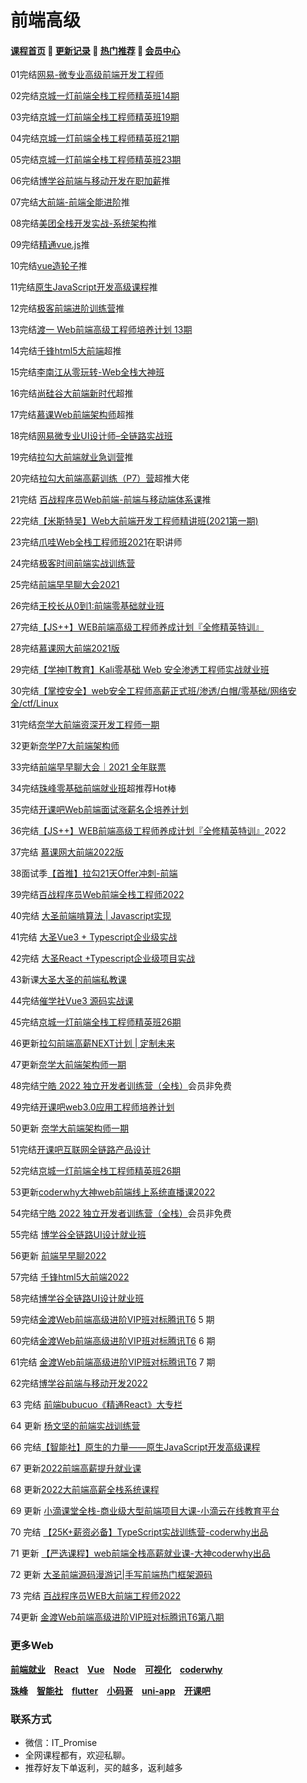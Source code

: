# 前端高级

#### [**课程首页**](../../README.md) 💖 [**更新记录**](./gxjl.md) 💖 [**热门推荐**](./rmtj.md) 💖 [**会员中心**](./vip.md)

01完结[网易-微专业高级前端开发工程师](https://mooc.study.163.com/smartSpec/detail/1202816603.htm)

02完结[京城一灯前端全栈工程师精英班14期](https://ke.qq.com/course/1647350)

03完结[京城一灯前端全栈工程师精英班19期](https://ke.qq.com/course/1647350)

04完结[京城一灯前端全栈工程师精英班21期](https://ke.qq.com/course/1647350)

05完结[京城一灯前端全栈工程师精英班23期](https://ke.qq.com/course/1647350)

06完结[博学谷前端与移动开发在职加薪](https://www.boxuegu.com/course/detail-1132.html)推

07完结[大前端-前端全能进阶](https://class.imooc.com/sale/webfullstack)推

08完结[美团全栈开发实战-系统架构](https://ke.qq.com/course/443389)推

09完结[精通vue.js](https://ke.qq.com/course/package/22471)推

10完结[vue造轮子](https://xiedaimala.com/courses/6d63da67-6eea-4711-aeb4-0c3a949341dc/random/7c701b9ebc#/common)推

11完结[原生JavaScript开发高级课程](https://ke.qq.com/course/431292)推

12完结[极客前端进阶训练营](https://u.geekbang.org/subject/fe/100044701)推

13完结[渡一 Web前端高级工程师培养计划 13期](https://ke.qq.com/course/421612)

14完结[千锋html5大前端](http://wap.mobiletrain.org/dg/h5.html)超推

15完结[李南江从零玩转-Web全栈大神班](https://www.it666.com/classroom/2/introduction)

16完结[尚硅谷大前端新时代](http://www.atguigu.com/web/)超推

17完结[慕课Web前端架构师](https://class.imooc.com/sale/fearchitect)超推

18完结[网易微专业UI设计师–全链路实战班](https://study.163.com/course/introduction/1210803856.htm)

19完结[拉勾大前端就业急训营](https://kaiwu.lagou.com/fe_essential.html)推

20完结[拉勾大前端高薪训练（P7）营](https://kaiwu.lagou.com/fe_enhancement.html)超推大佬

21完结 [百战程序员Web前端-前端与移动端体系课](http://www.itbaizhan.cn/course/web)推

22完结[【米斯特吴】Web大前端开发工程师精讲班(2021第一期)](https://ke.qq.com/course/3202425)

23完结[爪哇Web全栈工程师班2021](http://www.zhaowaedu.com/#/page3_1)在职讲师

24完结[极客时间前端实战训练营](https://u.geekbang.org/subject/fe2nd)

25完结[前端早早聊大会2021](https://www.yuque.com/zaotalk)

26完结[王校长从0到1:前端零基础就业班](https://m.lizhiweike.com/channel2/444543)

27完结[【JS++】WEB前端高级工程师养成计划『全修精英特训』](https://ke.qq.com/course/334138)

28完结[慕课网大前端2021版](https://class.imooc.com/sale/webfullstack2021)

29完结[【学神IT教育】Kali零基础 Web 安全渗透工程师实战就业班](https://ke.qq.com/course/3549960)

30完结[【掌控安全】web安全工程师高薪正式班/渗透/白帽/零基础/网络安全/ctf/Linux](https://ke.qq.com/course/3615140)

31完结[奈学大前端资深开发工程师一期](https://e.naixuejiaoyu.com/detail/term_6171706346c0f_Aycl0W/25)

32更新[奈学P7大前端架构师](https://www.naixuejiaoyu.com/courseDetail?id=689)

33完结[前端早早聊大会｜2021 全年联票](https://www.huodongxing.com/go/2021)

34完结[珠峰零基础前端就业班](http://www.zhufengpeixun.cn/customize/js/index.html)超推荐Hot棒

35完结[开课吧Web前端面试涨薪名企培养计划](https://wx.kaikeba.com/vipcourse/30a1geoc3o/uu0zwtbog7)

36完结[【JS++】WEB前端高级工程师养成计划『全修精英特训』](https://ke.qq.com/course/334138)2022

37完结 [慕课网大前端2022版](https://class.imooc.com/sale/webfullstack2021)

38面试季[【首推】拉勾21天Offer冲刺-前端](https://edu.lagou.com/kw/mocha/view/KYTXM0OJ)

39完结[百战程序员Web前端全栈工程师2022](https://www.itbaizhan.com/stages/id/16)

40完结 [大圣前端啃算法 | Javascript实现](https://appx496fyc38425.h5.xiaoeknow.com/v1/goods/goods_detail/p_6206077ee4b066e96084552a?type=3)

41完结 [大圣Vue3 + Typescript企业级实战](https://appx496fyc38425.h5.xiaoeknow.com/v1/goods/goods_detail/p_620608bce4b054255d9d01fb?type=3)

42完结 [大圣React +Typescript企业级项目实战](https://appx496fyc38425.h5.xiaoeknow.com/v1/goods/goods_detail/p_620608f0e4b066e9608455cf?type=3)

43新课[大圣大圣的前端私教课](https://appx496fyc38425.h5.xiaoeknow.com/v1/goods/goods_detail/p_62163938e4b066e960885cad?type=3&product_id=p_62163938e4b066e960885cad&channel_id=)

44完结[催学社Vue3 源码实战课](https://appewiejl9g3764.h5.xiaoeknow.com/v1/goods/goods_detail/p_61fb595ce4b0beaee4275e1e)

45完结[京城一灯前端全栈工程师精英班26期](https://ke.qq.com/course/1647350)

46更新[拉勾前端高薪NEXT计划 | 定制未来](https://edu.lagou.com/growth/sem/fe-next.html)

47更新[奈学大前端架构师一期](https://e.naixuejiaoyu.com/detail/term_619bc9f2b8cb7_bq1Ajj/25)

48完结[宁皓 2022 独立开发者训练营（全栈）](https://mp.weixin.qq.com/s/ZobRzRrY-ITPqGiWDRNImQ)会员非免费

49完结[开课吧web3.0应用工程师培养计划](https://wx.kaikeba.com/vipcourse/tye3hvurya/6o38qeuxe9)

50更新 [奈学大前端架构师一期](https://e.naixuejiaoyu.com/detail/term_619bc9f2b8cb7_bq1Ajj/25)

51完结[开课吧互联网全链路产品设计](https://www.kaikeba.com/course/vip/829)

52完结[京城一灯前端全栈工程师精英班26期](https://ke.qq.com/course/1647350)

53更新[coderwhy大神web前端线上系统直播课2022]()

54完结[宁皓 2022 独立开发者训练营（全栈）](https://mp.weixin.qq.com/s/ZobRzRrY-ITPqGiWDRNImQ)会员非免费

55完结 [博学谷全链路UI设计就业班](https://www.boxuegu.com/class/outline-3352.html)

56更新 [前端早早聊2022](https://www.yuque.com/zaotalk/posts)

57完结 [千锋html5大前端2022](http://www.mobiletrain.org/page/html5.html)

58完结[博学谷全链路UI设计就业班](https://www.boxuegu.com/class/outline-3352.html)

59完结[金渡Web前端高级进阶VIP班对标腾讯T6](https://ke.qq.com/course/461341) 5 期

60完结[金渡Web前端高级进阶VIP班对标腾讯T6](https://ke.qq.com/course/461341) 6 期

61完结 [金渡Web前端高级进阶VIP班对标腾讯T6](https://ke.qq.com/course/461341) 7 期

62完结[博学谷前端与移动开发2022](https://www.boxuegu.com/class/outline-1306.html)

63 完结 [前端bubucuo《精通React》大专栏](https://appuwwsm6cl6690.pc.xiaoe-tech.com/detail/p_62b2ce2ee4b0ba331dcb87c1/8)

64 更新 [杨文坚的前端实战训练营](https://u.geekbang.org/subject/fe3rd)

66 完结[【智能社】原生的力量——原生JavaScript开发高级课程](https://ke.qq.com/course/431292)

67 更新[2022前端高薪提升就业课](https://study.163.com/course/introduction/1212199806.htm)

68 更新[2022大前端高薪全栈系统课程](https://study.163.com/course/introduction/1212061805.htm)

69 更新 [小滴课堂全栈-商业级大型前端项目大课-小滴云在线教育平台](https://xdclass.net/videoDetailsPage?id=84)

70 完结 [【25K+薪资必备】TypeScript实战训练营-coderwhy出品](https://ke.qq.com/course/package/78117)

71 更新 [【严选课程】web前端全栈高薪就业课-大神coderwhy出品](https://ke.qq.com/course/4903388#term_id=105074578)

72 更新  [大圣前端源码漫游记|手写前端热门框架源码](https://appx496fyc38425.h5.xiaoeknow.com/v1/goods/goods_detail/p_629387e7e4b0cedf38b84f3)

73 完结 [百战程序员WEB大前端工程师2022](https://www.itbaizhan.com/course/web)

74更新 [金渡Web前端高级进阶VIP班对标腾讯T6第八期](https://ke.qq.com/course/461341) 



### **更多Web**

[**前端就业**](./qianduanGJ.md) [**React**](./React.md) [**Vue**](./Vue.md) [**Node**](./Node.md) [**可视化**](./ksh.md) [**coderwhy**](./coderwhy.md)

[**珠峰**](./zhufeng.md) [**智能社**](./zns.md) [**flutter**](./flutter.md) [**小码哥**](./xiaomage.md) [**uni-app**](./uni-app.md) [**开课吧**](./kaikeba.md)



### 联系方式

-  微信：IT_Promise
-  全网课程都有，欢迎私聊。
-  推荐好友下单返利，买的越多，返利越多